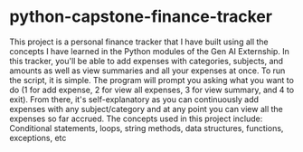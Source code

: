 # python-capstone-finance-tracker
This project is a personal finance tracker that I have built using all the concepts I have learned in the Python modules of the Gen AI Externship. In this tracker, you'll be able to add expenses with categories, subjects, and amounts as well as view summaries and all your expenses at once.
To run the script, it is simple. The program will prompt you asking what you want to do (1 for add expense, 2 for view all expenses, 3 for view summary, and 4 to exit). From there, it's self-explanatory as you can continuously add expenses with any subject/category and at any point you can view all the expenses so far accrued.
The concepts used in this project include: Conditional statements, loops, string methods, data structures, functions, exceptions, etc
